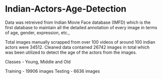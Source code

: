 # Indian-Actors-Age-Detection

Data was retreived from Indian Movie Face database (IMFD) which is the first database to maintain all the detailed annotation of every image in terms of age, gender, expression, etc., 

Total images manually scrapped from over 100 videos of around 100 indian actors were 34512. Cleaned data contained 26742 images in total which was been utilized to detect the age of the actors from the images.

Classes - Young, Middle and Old

Training - 19906 images
Testing - 6636 images
